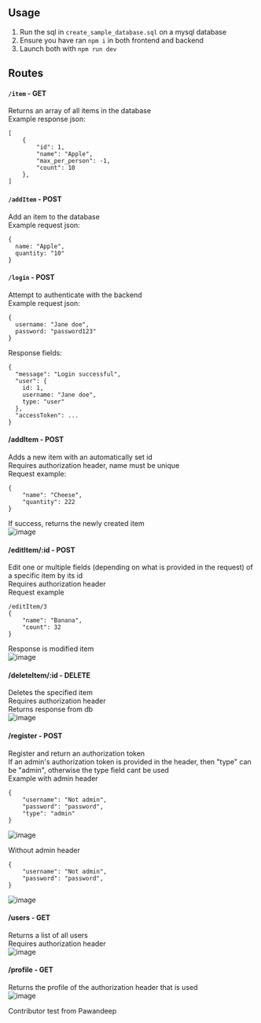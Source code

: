 ## Usage
1. Run the sql in `create_sample_database.sql` on a mysql database
2. Ensure you have ran `npm i` in both frontend and backend
3. Launch both with `npm run dev`

## Routes

#### `/item` - GET

Returns an array of all items in the database<br>
Example response json:
```
[
	{
		"id": 1,
		"name": "Apple",
		"max_per_person": -1,
		"count": 10
	},
]
```
#### `/addItem` - POST

Add an item to the database<br>
Example request json:
```
{
  name: "Apple",
  quantity: "10"
}
```
#### `/login` - POST

Attempt to authenticate with the backend<br>
Example request json:
```
{
  username: "Jane doe",
  password: "password123"
}
```
Response fields:
```
{
  "message": "Login successful",
  "user": { 
    id: 1,
    username: "Jane doe",
    type: "user"
  },
  "accessToken": ...
}
```

#### /addItem - POST
Adds a new item with an automatically set id<br>
Requires authorization header, name must be unique<br>
Request example:
```
{
	"name": "Cheese", 
	"quantity": 222
}
```
If success, returns the newly created item <br>
![image](https://github.com/user-attachments/assets/5e67f622-ee1f-4641-90cd-857548513f96)


#### /editItem/:id - POST
Edit one or multiple fields (depending on what is provided in the request) of a specific item by its id<br>
Requires authorization header<br>
Request example<br>
```
/editItem/3
{
	"name": "Banana",
	"count": 32
}
```
Response is modified item<br>
![image](https://github.com/user-attachments/assets/857e8f8c-cf01-4e03-b80c-a3a7f190417e)

#### /deleteItem/:id - DELETE
Deletes the specified item<br>
Requires authorization header<br>
Returns response from db<br>
![image](https://github.com/user-attachments/assets/46ba2e2c-8698-41f8-831d-849a629bdab3)

#### /register - POST
Register and return an authorization token<br>
If an admin's authorization token is provided in the header, then "type" can be "admin", otherwise the type field cant be used<br>
Example with admin header
```
{ 
	"username": "Not admin",
	"password": "password",
	"type": "admin"
}
```
![image](https://github.com/user-attachments/assets/7988464e-fd64-4128-a1be-7da0b3658bff)

Without admin header
``` 
{ 
	"username": "Not admin",
	"password": "password",
}
```
![image](https://github.com/user-attachments/assets/1d05f173-9883-408f-a16f-4379dc2bb020)

#### /users - GET
Returns a list of all users<br>
Requires authorization header<br>
![image](https://github.com/user-attachments/assets/604459dc-3291-4569-9204-855ed2b85e17)

#### /profile - GET
Returns the profile of the authorization header that is used<br>
![image](https://github.com/user-attachments/assets/10c62bc8-7b85-4070-a0b2-9730ac9177f1)


C o n t r i b u t o r   t e s t   f r o m   P a w a n d e e p  
 